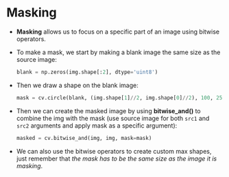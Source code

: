 # Masking

- **Masking** allows us to focus on a specific part of an image using bitwise operators.

- To make a mask, we start by making a blank image the same size as the source image:
  
  ```python
  blank = np.zeros(img.shape[:2], dtype='uint8')
  ```

- Then we draw a shape on the blank image:
  
  ```python
  mask = cv.circle(blank, (img.shape[1]//2, img.shape[0]//2), 100, 255, -1)
  ```

- Then we can create the masked image by using **bitwise_and()** to combine the img with the mask (use source image for both `src1` and `src2`  arguments and apply mask as a specific argument):
  
  ```python
  masked = cv.bitwise_and(img, img, mask=mask)
  ```

- We can also use the bitwise operators to create custom max shapes, just remember that *the mask has to be the same size as the image it is masking*.


